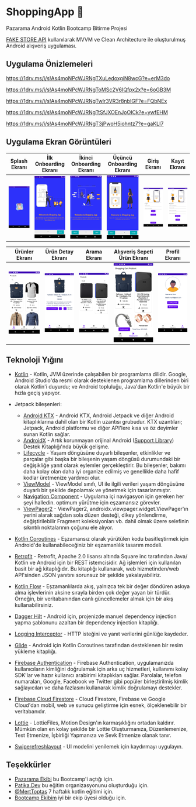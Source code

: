 # ShoppingApp 🛒
 Pazarama Android Kotlin Bootcamp Bitirme Projesi
 
 [FAKE STORE API](https://fakestoreapi.com/) kullanılarak MVVM ve Clean Architecture ile oluşturulmuş Android alışveriş uygulaması.
 
## Uygulama Önizlemeleri
https://1drv.ms/i/s!As4moNPcWJRNgTXuLedoxgiN8wcG?e=erM3do

https://1drv.ms/i/s!As4moNPcWJRNgToMSc2V6IQfpx2x?e=6oGB3M

https://1drv.ms/i/s!As4moNPcWJRNgTwlr3VR3r8nbIGF?e=FQbNEx

https://1drv.ms/i/s!As4moNPcWJRNgTtSfJXOEnJoOICk?e=ywfEHM

https://1drv.ms/i/s!As4moNPcWJRNgT3jPwoH5iohntz7?e=gaKLI7

## Uygulama Ekran Görüntüleri

Splash Ekranı | İlk Onboarding Ekranı | İkinci Onboarding Ekranı | Üçüncü Onboarding Ekranı | Giriş Ekranı | Kayıt Ekranı
:-------------------------:|:-------------------------:|:-------------------------:|:-------------------------:|:-------------------------:|:-------------------------:
<img src="Read Me/Screenshot_1684275125.png" width="220"/> | <img src="Read Me/Screenshot_1684275153.png" width="140"/> | <img src="Read Me/Screenshot_1684275160.png" width="134"/> | <img src="Read Me/Screenshot_1684275164.png" width="114"/> | <img src="Read Me/Screenshot_1684275181.png" width="220"/> | <img src="Read Me/Screenshot_1684275190.png" width="220"/> |

Ürünler Ekranı | Ürün Detay Ekranı | Arama Ekranı | Alışveriş Sepeti Ürün Ekranı | Profil Ekranı |
:-------------------------:|:-------------------------:|:-------------------------:|:-------------------------:|:-------------------------:|
<img src="Read Me/Screenshot_1684275434.png" width="144"/> | <img src="Read Me/Screenshot_1684275445.png" width="144"/> | <img src="Read Me/Screenshot_1684275753.png" width="144"/> | <img src="Read Me/Screenshot_1684276063.png" width="134"/> | <img src="Read Me/Screenshot_1684276096.png" width="144"/> |

## Teknoloji Yığını
- [Kotlin](https://developer.android.com/kotlin) - Kotlin, JVM üzerinde çalışabilen bir programlama dilidir. Google, Android Studio'da resmi olarak desteklenen programlama dillerinden biri olarak Kotlin'i duyurdu; ve Android topluluğu, Java'dan Kotlin'e büyük bir hızla geçiş yapıyor.
- Jetpack bileşenleri:
    - [Android KTX](https://developer.android.com/kotlin/ktx.html) - Android KTX, Android Jetpack ve diğer Android kitaplıklarına dahil olan bir Kotlin uzantısı grubudur. KTX uzantıları; Jetpack, Android platformu ve diğer API'lere kısa ve öz deyimler sunan Kotlin sağlar.
    - [AndroidX](https://developer.android.com/jetpack/androidx) - Artık korunmayan orijinal Android ([Support Library](https://developer.android.com/topic/libraries/support-library/index)) Destek Kitaplığı'nda büyük gelişme.
    - [Lifecycle](https://developer.android.com/topic/libraries/architecture/lifecycle) - Yaşam döngüsüne duyarlı bileşenler, etkinlikler ve parçalar gibi başka bir bileşenin yaşam döngüsü durumundaki bir değişikliğe yanıt olarak eylemler gerçekleştirir. Bu bileşenler, bakımı daha kolay olan daha iyi organize edilmiş ve genellikle daha hafif kodlar üretmenize yardımcı olur.
    - [ViewModel](https://developer.android.com/topic/libraries/architecture/viewmodel) - ViewModel sınıfı, UI ile ilgili verileri yaşam döngüsüne duyarlı bir şekilde depolamak ve yönetmek için tasarlanmıştır.
	- [Navigation Component](https://developer.android.com/guide/navigation/navigation-getting-started) - Uygulama içi navigasyon için gereken her şeyi halledin. optimum yürütme için eşzamansız görevler.
	- [ViewPager2](https://developer.android.com/jetpack/androidx/releases/viewpager2) - ViewPager2, androidx.viewpager.widget.ViewPager'ın yerini alarak sağdan sola düzen desteği, dikey yönlendirme, değiştirilebilir Fragment koleksiyonları vb. dahil olmak üzere selefinin sıkıntılı noktalarının çoğunu ele alıyor.

- [Kotlin Coroutines](https://developer.android.com/kotlin/coroutines) - Eşzamansız olarak yürütülen kodu basitleştirmek için Android'de kullanabileceğiniz bir eşzamanlılık tasarım modeli.
- [Retrofit](https://square.github.io/retrofit) -  Retrofit, Apache 2.0 lisansı altında Square inc tarafından Java/ Kotlin ve Android için bir REST istemcisidir. Ağ işlemleri için kullanılan basit bir ağ kitaplığıdır. Bu kitaplığı kullanarak, web hizmetinden/web API'sinden JSON yanıtını sorunsuz bir şekilde yakalayabiliriz.
- [Kotlin Flow](https://developer.android.com/kotlin/flow) - Eşzamanlılarda akış, yalnızca tek bir değer döndüren askıya alma işlevlerinin aksine sırayla birden çok değer yayan bir türdür. Örneğin, bir veritabanından canlı güncellemeler almak için bir akış kullanabilirsiniz.
- [Dagger Hilt](https://developer.android.com/training/dependency-injection/hilt-android) - Android için, projenizde manuel dependency injection yapma şablonunu azaltan bir dependency injection kitaplığı.
- [Logging Interceptor](https://github.com/square/okhttp/blob/master/okhttp-logging-interceptor/README.md) - HTTP isteğini ve yanıt verilerini günlüğe kaydeder.
- [Glide](https://github.com/bumptech/glide) - Android için Kotlin Coroutines tarafından desteklenen bir resim yükleme kitaplığı.
- [Firebase Authentication](https://firebase.google.com/docs/auth) - Firebase Authentication, uygulamanızda kullanıcıların kimliğini doğrulamak için arka uç hizmetleri, kullanımı kolay SDK'lar ve hazır kullanıcı arabirimi kitaplıkları sağlar. Parolalar, telefon numaraları, Google, Facebook ve Twitter gibi popüler birleştirilmiş kimlik sağlayıcıları ve daha fazlasını kullanarak kimlik doğrulamayı destekler.
- [Firebase Cloud Firestore](https://firebase.google.com/docs/firestore) - Cloud Firestore, Firebase ve Google Cloud'dan mobil, web ve sunucu geliştirme için esnek, ölçeklenebilir bir veritabanıdır.
- [Lottie](https://lottiefiles.com/) -  LottieFiles, Motion Design'ın karmaşıklığını ortadan kaldırır. Mümkün olan en kolay şekilde bir Lottie Oluşturmanıza, Düzenlemenize, Test Etmenize, İşbirliği Yapmanıza ve Sevk Etmenize olanak tanır.
- [Swiperefreshlayout](https://developer.android.com/jetpack/androidx/releases/swiperefreshlayout) - UI modelini yenilemek için kaydırmayı uygulayın.

## Teşekkürler
- [Pazarama Ekibi](https://www.pazarama.com/) bu Bootcamp'i açtığı için.
- [Patika.Dev](https://www.patika.dev/tr) bu eğitim organizasyonunu oluşturduğu için.
- [@MertToptas](https://github.com/merttoptas) 7 haftalık kotlin eğitimi için.
- [Bootcamp Ekibim](https://github.com/Pazarama-Android-Kotlin-Bootcamp) iyi bir ekip üyesi olduğu için.

